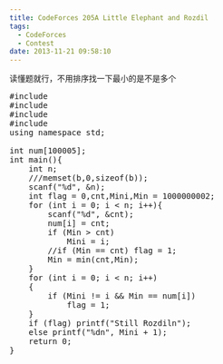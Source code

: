 ```yaml
---
title: CodeForces 205A Little Elephant and Rozdil
tags:
  - CodeForces
  - Contest
date: 2013-11-21 09:58:10
---
```


读懂题就行，不用排序找一下最小的是不是多个

<pre class="brush:cpp">
#include <iostream>
#include <stdio.h>
#include <string.h>
#include <algorithm>
using namespace std;

int num[100005];
int main(){
	int n;
	///memset(b,0,sizeof(b));
	scanf("%d", &n);
	int flag = 0,cnt,Mini,Min = 1000000002;
	for (int i = 0; i < n; i++){
		scanf("%d", &cnt);
		num[i] = cnt;
		if (Min > cnt)
			Mini = i;
		//if (Min == cnt) flag = 1;
		Min = min(cnt,Min);
	}
	for (int i = 0; i < n; i++)
	{
		if (Mini != i && Min == num[i])
			flag = 1;
	}
	if (flag) printf("Still Rozdiln");
	else printf("%dn", Mini + 1);
	return 0;
}</pre>

	 